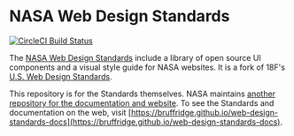 # NASA Web Design Standards
[![CircleCI Build Status](https://circleci.com/gh/bruffridge/web-design-standards/tree/develop.svg?style=shield)](https://circleci.com/gh/bruffridge/web-design-standards/tree/develop)

The [NASA Web Design Standards](https://bruffridge.github.io/web-design-standards-docs) include a library of open source UI components and a visual style guide for NASA websites. It is a fork of 18F's [U.S. Web Design Standards](https://github.com/18F/web-design-standards).

This repository is for the Standards themselves. NASA maintains [another repository for the documentation and website](https://github.com/bruffridge/web-design-standards-docs). To see the Standards and documentation on the web, visit [https://bruffridge.github.io/web-design-standards-docs](https://bruffridge.github.io/web-design-standards-docs).
